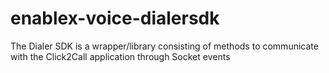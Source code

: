 # enablex-voice-dialersdk
The Dialer SDK is a wrapper/library consisting of methods to communicate with the Click2Call application through Socket events
